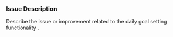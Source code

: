 ### Issue Description
Describe the issue or improvement related to the daily goal setting functionality .
